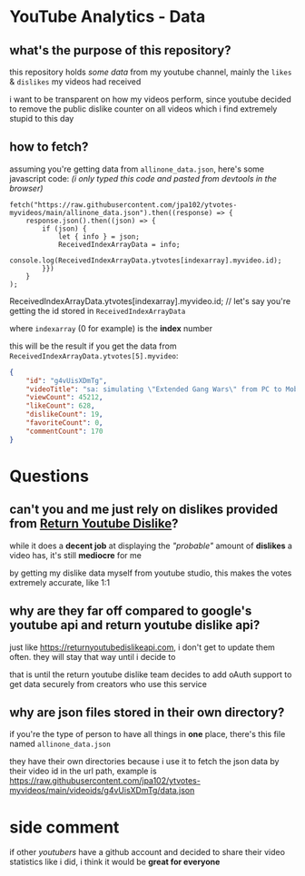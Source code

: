 # YouTube Analytics - Data

## what's the purpose of this repository?

this repository holds *some data* from my youtube channel, mainly the `likes` & `dislikes` my videos had received

i want to be transparent on how my videos perform, since youtube decided to remove the public dislike counter on all videos which i find extremely stupid to this day

## how to fetch?

assuming you're getting data from `allinone_data.json`, here's some javascript code: *(i only typed this code and pasted from devtools in the browser)*

```
fetch("https://raw.githubusercontent.com/jpa102/ytvotes-myvideos/main/allinone_data.json").then((response) => {
	response.json().then((json) => {
		if (json) {
			let { info } = json;
			ReceivedIndexArrayData = info;
			console.log(ReceivedIndexArrayData.ytvotes[indexarray].myvideo.id);
		}})
	}
);
```

ReceivedIndexArrayData.ytvotes[indexarray].myvideo.id; // let's say you're getting the id stored in `ReceivedIndexArrayData`

where `indexarray` (0 for example) is the **index** number

this will be the result if you get the data from `ReceivedIndexArrayData.ytvotes[5].myvideo`:

```json
{
	"id": "g4vUisXDmTg",
	"videoTitle": "sa: simulating \"Extended Gang Wars\" from PC to Mobile (revised vid)",
	"viewCount": 45212,
	"likeCount": 628,
	"dislikeCount": 19,
	"favoriteCount": 0,
	"commentCount": 170
}
```

# Questions

## can't you and me just rely on dislikes provided from [Return Youtube Dislike](https://returnyoutubedislike.com/)?

while it does a **decent job** at displaying the *"probable"* amount of **dislikes** a video has, it's still **mediocre** for me

by getting my dislike data myself from youtube studio, this makes the votes extremely accurate, like 1:1

## why are they far off compared to google's youtube api and return youtube dislike api?

just like https://returnyoutubedislikeapi.com, i don't get to update them often. they will stay that way until i decide to

that is until the return youtube dislike team decides to add oAuth support to get data securely from creators who use this service

## why are json files stored in their own directory?

if you're the type of person to have all things in **one** place, there's this file named `allinone_data.json`

they have their own directories because i use it to fetch the json data by their video id in the url path, example is https://raw.githubusercontent.com/jpa102/ytvotes-myvideos/main/videoids/g4vUisXDmTg/data.json

# side comment

if other *youtubers* have a github account and decided to share their video statistics like i did, i think it would be **great for everyone**
